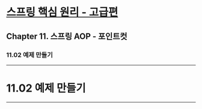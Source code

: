 # <a href = "../README.md" target="_blank">스프링 핵심 원리 - 고급편</a>
## Chapter 11. 스프링 AOP - 포인트컷
### 11.02 예제 만들기

---

# 11.02 예제 만들기

---
